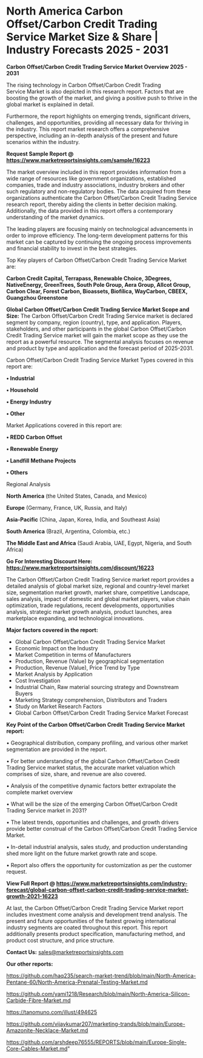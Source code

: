 # North America Carbon Offset/Carbon Credit Trading Service Market Size & Share | Industry Forecasts 2025 - 2031

<Strong> Carbon Offset/Carbon Credit Trading Service Market Overview 2025 - 2031</strong>

The rising technology in Carbon Offset/Carbon Credit Trading Service Market is also depicted in this research report. Factors that are boosting the growth of the market, and giving a positive push to thrive in the global market is explained in detail.

Furthermore, the report highlights on emerging trends, significant drivers, challenges, and opportunities, providing all necessary data for thriving in the industry. This report market research offers a comprehensive perspective, including an in-depth analysis of the present and future scenarios within the industry.

<strong>Request Sample Report @ <a href=https://www.marketreportsinsights.com/sample/16223>https://www.marketreportsinsights.com/sample/16223</a></strong>

The market overview included in this report provides information from a wide range of resources like government organizations, established companies, trade and industry associations, industry brokers and other such regulatory and non-regulatory bodies. The data acquired from these organizations authenticate the Carbon Offset/Carbon Credit Trading Service research report, thereby aiding the clients in better decision making. Additionally, the data provided in this report offers a contemporary understanding of the market dynamics.

The leading players are focusing mainly on technological advancements in order to improve efficiency. The long-term development patterns for this market can be captured by continuing the ongoing process improvements and financial stability to invest in the best strategies.

Top Key players of Carbon Offset/Carbon Credit Trading Service Market are:

<strong>Carbon Credit Capital, Terrapass, Renewable Choice, 3Degrees, NativeEnergy, GreenTrees, South Pole Group, Aera Group, Allcot Group, Carbon Clear, Forest Carbon, Bioassets, Biofílica, WayCarbon, CBEEX, Guangzhou Greenstone</strong>

<strong><b>Global Carbon Offset/Carbon Credit Trading Service Market Scope and Size:</b></strong>
The Carbon Offset/Carbon Credit Trading Service market is declared segment by company, region (country), type, and application. Players, stakeholders, and other participants in the global Carbon Offset/Carbon Credit Trading Service market will gain the market scope as they use the report as a powerful resource. The segmental analysis focuses on revenue and product by type and application and the forecast period of 2025-2031.

Carbon Offset/Carbon Credit Trading Service Market Types covered in this report are:

<strong>• Industrial

• Household

• Energy Industry

• Other</strong>

Market Applications covered in this report are:

<strong>• REDD Carbon Offset

• Renewable Energy

• Landfill Methane Projects

• Others</strong> 

Regional Analysis

<strong>North America</strong> (the United States, Canada, and Mexico)

<strong>Europe</strong> (Germany, France, UK, Russia, and Italy)

<strong>Asia-Pacific</strong> (China, Japan, Korea, India, and Southeast Asia)

<strong>South America</strong> (Brazil, Argentina, Colombia, etc.)

<strong>The Middle East and Africa</strong> (Saudi Arabia, UAE, Egypt, Nigeria, and South Africa)

<strong>Go For Interesting Discount Here: <a href=https://www.marketreportsinsights.com/discount/16223>https://www.marketreportsinsights.com/discount/16223</a></strong>

The Carbon Offset/Carbon Credit Trading Service market report provides a detailed analysis of global market size, regional and country-level market size, segmentation market growth, market share, competitive Landscape, sales analysis, impact of domestic and global market players, value chain optimization, trade regulations, recent developments, opportunities analysis, strategic market growth analysis, product launches, area marketplace expanding, and technological innovations.

<strong><b>Major factors covered in the report:</b></strong>
<ul>
  <li>Global Carbon Offset/Carbon Credit Trading Service Market </li>
  <li>Economic Impact on the Industry</li>
  <li>Market Competition in terms of Manufacturers</li>
  <li>Production, Revenue (Value) by geographical segmentation</li>
  <li>Production, Revenue (Value), Price Trend by Type</li>
  <li>Market Analysis by Application</li>
  <li>Cost Investigation</li>
  <li>Industrial Chain, Raw material sourcing strategy and Downstream Buyers</li>
  <li>Marketing Strategy comprehension, Distributors and Traders</li>
  <li>Study on Market Research Factors</li>
  <li>Global Carbon Offset/Carbon Credit Trading Service Market Forecast</li>
</ul>

<strong><b>Key Point of the Carbon Offset/Carbon Credit Trading Service Market report:</b></strong>

• Geographical distribution, company profiling, and various other market segmentation are provided in the report.

• For better understanding of the global Carbon Offset/Carbon Credit Trading Service market status, the accurate market valuation which comprises of size, share, and revenue are also covered.

• Analysis of the competitive dynamic factors better extrapolate the complete market overview

• What will be the size of the emerging Carbon Offset/Carbon Credit Trading Service market in 2031?

• The latest trends, opportunities and challenges, and growth drivers provide better construal of the Carbon Offset/Carbon Credit Trading Service Market.

• In-detail industrial analysis, sales study, and production understanding shed more light on the future market growth rate and scope.

• Report also offers the opportunity for customization as per the customer request.

<strong><b>View Full Report @ <a href=https://www.marketreportsinsights.com/industry-forecast/global-carbon-offset-carbon-credit-trading-service-market-growth-2021-16223>https://www.marketreportsinsights.com/industry-forecast/global-carbon-offset-carbon-credit-trading-service-market-growth-2021-16223</a></b></strong>


At last, the Carbon Offset/Carbon Credit Trading Service Market report includes investment come analysis and development trend analysis. The present and future opportunities of the fastest growing international industry segments are coated throughout this report. This report additionally presents product specification, manufacturing method, and product cost structure, and price structure.

<strong>Contact Us:</strong>
sales@marketreportsinsights.com

<strong>Our other reports:</strong>

<a href=https://github.com/haq235/search-market-trend/blob/main/North-America-Pentane-60/North-America-Prenatal-Testing-Market.md>https://github.com/haq235/search-market-trend/blob/main/North-America-Pentane-60/North-America-Prenatal-Testing-Market.md</a>

<a href=https://github.com/yami1218/Research/blob/main/North-America-Silicon-Carbide-Fibre-Market.md>https://github.com/yami1218/Research/blob/main/North-America-Silicon-Carbide-Fibre-Market.md</a>

<a href=https://tanomuno.com/illust/494625>https://tanomuno.com/illust/494625</a>

<a href=https://github.com/vijaykumar207/marketing-trands/blob/main/Europe-Amazonite-Necklace-Market.md>https://github.com/vijaykumar207/marketing-trands/blob/main/Europe-Amazonite-Necklace-Market.md</a>

<a href=https://github.com/arshdeep76555/REPORTS/blob/main/Europe-Single-Core-Cables-Market.md>https://github.com/arshdeep76555/REPORTS/blob/main/Europe-Single-Core-Cables-Market.md</a>"
